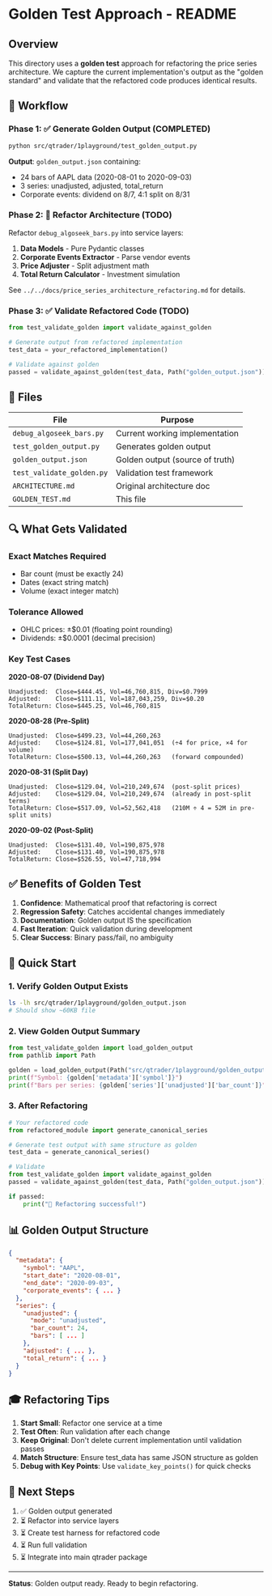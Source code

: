 # Golden Test Approach - README

## Overview

This directory uses a **golden test** approach for refactoring the price series architecture. We capture the current implementation's output as the "golden standard" and validate that the refactored code produces identical results.

## 🎯 Workflow

### Phase 1: ✅ Generate Golden Output (COMPLETED)

```bash
python src/qtrader/1playground/test_golden_output.py
```

**Output**: `golden_output.json` containing:

- 24 bars of AAPL data (2020-08-01 to 2020-09-03)
- 3 series: unadjusted, adjusted, total_return
- Corporate events: dividend on 8/7, 4:1 split on 8/31

### Phase 2: 📝 Refactor Architecture (TODO)

Refactor `debug_algoseek_bars.py` into service layers:

1. **Data Models** - Pure Pydantic classes
1. **Corporate Events Extractor** - Parse vendor events
1. **Price Adjuster** - Split adjustment math
1. **Total Return Calculator** - Investment simulation

See `../../docs/price_series_architecture_refactoring.md` for details.

### Phase 3: ✅ Validate Refactored Code (TODO)

```python
from test_validate_golden import validate_against_golden

# Generate output from refactored implementation
test_data = your_refactored_implementation()

# Validate against golden
passed = validate_against_golden(test_data, Path("golden_output.json"))
```

## 📁 Files

| File                      | Purpose                         |
| ------------------------- | ------------------------------- |
| `debug_algoseek_bars.py`  | Current working implementation  |
| `test_golden_output.py`   | Generates golden output         |
| `golden_output.json`      | Golden output (source of truth) |
| `test_validate_golden.py` | Validation test framework       |
| `ARCHITECTURE.md`         | Original architecture doc       |
| `GOLDEN_TEST.md`          | This file                       |

## 🔍 What Gets Validated

### Exact Matches Required

- Bar count (must be exactly 24)
- Dates (exact string match)
- Volume (exact integer match)

### Tolerance Allowed

- OHLC prices: ±$0.01 (floating point rounding)
- Dividends: ±$0.0001 (decimal precision)

### Key Test Cases

**2020-08-07 (Dividend Day)**

```
Unadjusted:  Close=$444.45, Vol=46,760,815, Div=$0.7999
Adjusted:    Close=$111.11, Vol=187,043,259, Div=$0.20
TotalReturn: Close=$445.25, Vol=46,760,815
```

**2020-08-28 (Pre-Split)**

```
Unadjusted:  Close=$499.23, Vol=44,260,263
Adjusted:    Close=$124.81, Vol=177,041,051  (÷4 for price, ×4 for volume)
TotalReturn: Close=$500.13, Vol=44,260,263   (forward compounded)
```

**2020-08-31 (Split Day)**

```
Unadjusted:  Close=$129.04, Vol=210,249,674  (post-split prices)
Adjusted:    Close=$129.04, Vol=210,249,674  (already in post-split terms)
TotalReturn: Close=$517.09, Vol=52,562,418   (210M ÷ 4 = 52M in pre-split units)
```

**2020-09-02 (Post-Split)**

```
Unadjusted:  Close=$131.40, Vol=190,875,978
Adjusted:    Close=$131.40, Vol=190,875,978
TotalReturn: Close=$526.55, Vol=47,718,994
```

## ✅ Benefits of Golden Test

1. **Confidence**: Mathematical proof that refactoring is correct
1. **Regression Safety**: Catches accidental changes immediately
1. **Documentation**: Golden output IS the specification
1. **Fast Iteration**: Quick validation during development
1. **Clear Success**: Binary pass/fail, no ambiguity

## 🚀 Quick Start

### 1. Verify Golden Output Exists

```bash
ls -lh src/qtrader/1playground/golden_output.json
# Should show ~60KB file
```

### 2. View Golden Output Summary

```python
from test_validate_golden import load_golden_output
from pathlib import Path

golden = load_golden_output(Path("src/qtrader/1playground/golden_output.json"))
print(f"Symbol: {golden['metadata']['symbol']}")
print(f"Bars per series: {golden['series']['unadjusted']['bar_count']}")
```

### 3. After Refactoring

```python
# Your refactored code
from refactored_module import generate_canonical_series

# Generate test output with same structure as golden
test_data = generate_canonical_series()

# Validate
from test_validate_golden import validate_against_golden
passed = validate_against_golden(test_data, Path("golden_output.json"))

if passed:
    print("🎉 Refactoring successful!")
```

## 📊 Golden Output Structure

```json
{
  "metadata": {
    "symbol": "AAPL",
    "start_date": "2020-08-01",
    "end_date": "2020-09-03",
    "corporate_events": { ... }
  },
  "series": {
    "unadjusted": {
      "mode": "unadjusted",
      "bar_count": 24,
      "bars": [ ... ]
    },
    "adjusted": { ... },
    "total_return": { ... }
  }
}
```

## 🎓 Refactoring Tips

1. **Start Small**: Refactor one service at a time
1. **Test Often**: Run validation after each change
1. **Keep Original**: Don't delete current implementation until validation passes
1. **Match Structure**: Ensure test_data has same JSON structure as golden
1. **Debug with Key Points**: Use `validate_key_points()` for quick checks

## 📝 Next Steps

1. ✅ Golden output generated
1. ⏳ Refactor into service layers
1. ⏳ Create test harness for refactored code
1. ⏳ Run full validation
1. ⏳ Integrate into main qtrader package

______________________________________________________________________

**Status**: Golden output ready. Ready to begin refactoring.
